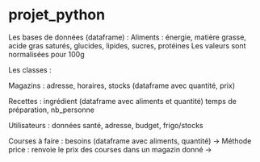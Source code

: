# projet_python

Les bases de données (dataframe) : 
Aliments : énergie, matière grasse, acide gras saturés, glucides, lipides, sucres, protéines
Les valeurs sont  normalisées pour 100g 

Les classes : 

Magazins : adresse, horaires, stocks (dataframe avec quantité, prix)

Recettes : ingrédient (dataframe avec aliments et quantité) temps de préparation, nb_personne

Utilisateurs : données santé, adresse, budget, frigo/stocks

Courses à faire : besoins (dataframe avec aliments, quantité)
    -> Méthode price : renvoie le prix des courses dans un magazin donné
    -> 

